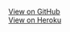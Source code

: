 
[View on GitHub](https://2212021.github.io)
<br>
[View on Heroku](https://personal2212021.herokuapp.com) 
